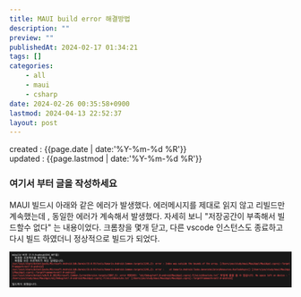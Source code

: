 ```yaml
---
title: MAUI build error 해결방법
description: ""
preview: ""
publishedAt: 2024-02-17 01:34:21
tags: []
categories:
    - all
    - maui
    - csharp
date: 2024-02-26 00:35:58+0900
lastmod: 2024-04-13 22:52:37
layout: post
---
```


created : {{page.date | date:'%Y-%m-%d %R'}}  
updated : {{page.lastmod | date:'%Y-%m-%d %R'}}

### 여기서 부터 글을 작성하세요
MAUI 빌드시 아래와 같은 에러가 발생했다.
에러메시지를 제대로 읽지 않고 리빌드만 계속했는데 , 동일한 에러가 계속해서 발생했다.
자세히 보니 "저장공간이 부족해서 빌드할수 없다" 는 내용이었다. 
크롬창을 몇개 닫고, 다른 vscode 인스턴스도 종료하고 다시 빌드 하였더니 정상적으로 빌드가 되었다.


![](../assets/2024-04-13-22-49-00.png)